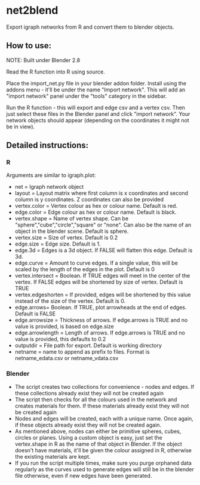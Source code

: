 # net2blend

Export igraph networks from R and convert them to blender objects.

## How to use:
NOTE: Built under Blender 2.8

Read the R function into R using source. 

Place the import_net.py file in your blender addon folder. Install using the addons menu - it'll be under the name "Import network". This will add an "import network" panel under the "tools" category in the sidebar.

Run the R function - this will export and edge csv and a vertex csv. Then just select these files in the Blender panel and click "import network". Your network objects should appear (depending on the coordinates it might not be in view).

## Detailed instructions:

### R

Arguments are similar to igraph.plot:

- net = Igraph network object
- layout = Layout matrix where first column is x coordinates and second column is y coordinates. Z coordinates can also be provided
- vertex.color = Vertex colour as hex or colour name. Default is red.
- edge.color = Edge colour as hex or colour name. Default is black.
- vertex.shape = Name of vertex shape. Can be "sphere","cube","circle","square" or "none". Can also be the name of an object in the blender scene. Default is sphere.
- vertex.size = Size of vertex. Default is 0.2
- edge.size = Edge size. Default is 1.
- edge.3d = Edges is a 3d object. If FALSE will flatten this edge. Default is 3d.
- edge.curve = Amount to curve edges. If a single value, this will be scaled by the length of the edges in the plot. Default is 0
- vertex.intersect = Boolean. If TRUE edges will meet in the center of the vertex. If FALSE edges will be shortened by size of vertex. Default is TRUE
- vertex.edgeshorten = If provided, edges will be shortened by this value instead of the size of the vertex. Default is 0.
- edge.arrows= Boolean. If TRUE, plot arrowheads at the end of edges. Default is FALSE
- edge.arrowsize = Thickness of arrows. If edge.arrows is TRUE and no value is provided, is based on edge.size
- edge.arrowlength = Length of arrows. If edge.arrows is TRUE and no value is provided, this defaults to 0.2
- outputdir = File path for export. Default is working directory
- netname = name to append as prefix to files. Format is netname_edata.csv or netname_vdata.csv

### Blender

- The script creates two collections for convenience - nodes and edges. If these collections already exist they will not be created again
- The script then checks for all the colours used in the network and creates materials for them. If these materials already exist they will not be created again
- Nodes and edges will be created, each with a unique name. Once again, if these objects already exist they will not be created again.
- As mentioned above, nodes can either be primitive spheres, cubes, circles or planes. Using a custom object is easy, just set the vertex.shape in R as the name of that object in Blender. If the object doesn't have materials, it'll be given the colour assigned in R, otherwise the existing materials are kept.
- If you run the script multiple times, make sure you purge orphaned data regularly as the curves used to generate edges will still be in the blender file otherwise, even if new edges have been generated.
